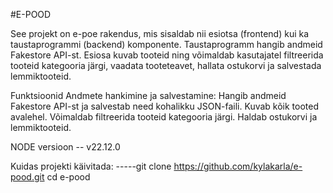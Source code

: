 #E-POOD


See projekt on e-poe rakendus, mis sisaldab nii esiotsa (frontend) kui ka taustaprogrammi (backend) komponente.
Taustaprogramm hangib andmeid Fakestore API-st.
Esiosa kuvab tooteid ning võimaldab kasutajatel filtreerida tooteid kategooria järgi, vaadata tooteteavet, hallata ostukorvi ja salvestada lemmiktooteid.

Funktsioonid
Andmete hankimine ja salvestamine: Hangib andmeid Fakestore API-st ja salvestab need kohalikku JSON-faili.
Kuvab kõik tooted avalehel.
Võimaldab filtreerida tooteid kategooria järgi.
Haldab ostukorvi ja lemmiktooteid.


NODE versioon -- v22.12.0

Kuidas projekti käivitada: -----git clone https://github.com/kylakarla/e-pood.git
cd e-pood

